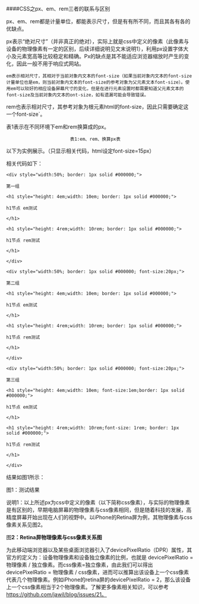 ####CSS之px、em、rem三者的联系与区别

px、em、rem都是计量单位，都能表示尺寸，但是有有所不同，而且其各有各的优缺点。

px表示“绝对尺寸”（并非真正的绝对），实际上就是css中定义的像素（此像素与设备的物理像素有一定的区别，后续详细说明见文末说明1），利用px设置字体大小及元素宽高等比较稳定和精确。Px的缺点是其不能适应浏览器缩放时产生的变化，因此一般不用于响应式网站。
```
em表示相对尺寸，其相对于当前对象内文本的font-size（如果当前对象内文本的font-size计量单位也是em，则当前对象内文本的font-size的参考对象为父元素文本font-size）。使用em可以较好的相应设备屏幕尺寸的变化，但是在进行元素设置时都需要知道父元素文本的font-size及当前对象内文本的ont-size，如有遗漏可能会导致错误。
```
rem也表示相对尺寸，其参考对象为根元素html的font-size，因此只需要确定这一个font-size`。

表1表示在不同环境下em和rem换算成的px。



							表1:em、rem、换算px表

以下为实例展示。（只显示相关代码，html设定font-size=15px）

相关代码如下：

    <div style="width:50%; border: 1px solid #000000;">
    
    第一组
    
    <h1 style="height: 4em;width: 10em; border: 1px solid #000000;">
    
    h1节点 em测试
    
    </h1>
    
    <h1 style="height: 4rem;width: 10rem; border: 1px solid #000000;">
    
    h1节点 rem测试
    
    </h1>
    
    </div>

    <div style="width:50%; border: 1px solid #000000; font-size:20px;">
    
    第二组
    
    <h1 style="height: 4em;width: 10em; border: 1px solid #000000;">
    
    h1节点 em测试
    
    </h1>
    
    <h1 style="height: 4rem;width: 10rem; border: 1px solid #000000;">
    
    h1节点 rem测试
    
    </h1>
    
    </div>

    <div style="width:50%; border: 1px solid #000000; font-size:20px;">
    
    第三组
    
    <h1 style="height: 4em;width: 10em; font-size:1em;border: 1px solid #000000;">
    
    h1节点 em测试
    
    </h1>
    
    <h1 style="height: 4rem;width: 10rem;font-size: 1rem; border: 1px solid #000000;">
    
    h1节点 rem测试
    
    </h1>
    
    </div> 

结果如图1所示：

		 							

图1：测试结果

说明1：以上所述px为css中定义的像素（以下简称css像素），与实际的物理像素是有区别的，早期电脑屏幕的物理像素与css像素相同，但是随着科技的发展，高精度屏幕开始出现在人们的视野中。以iPhone的Retina屏为例，其物理像素与css像素关系见图2。



图**2：Retina屏物理像素与css像素关系图**

为此移动端浏览器以及某些桌面浏览器引入了devicePixelRatio（DPR）属性，其官方的定义为：设备物理像素和设备独立像素的比例，也就是 devicePixelRatio = 物理像素 / 独立像素。而css像素=独立像素，由此我们可以得出 devicePixelRatio = 物理像素 / css像素，进而可以推算出该设备上一个css像素代表几个物理像素。例如iPhone的retina屏的devicePixelRatio = 2，那么该设备上一个css像素相当于2个物理像素。了解更多像素相关知识，可以参考 https://github.com/jawil/blog/issues/21。

 

 
